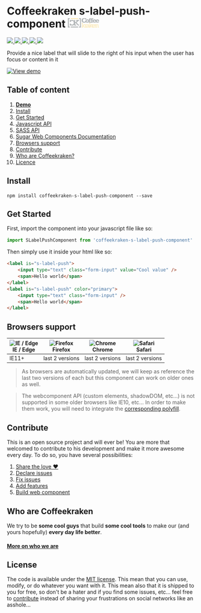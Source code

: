 # Coffeekraken s-label-push-component <img src=".resources/coffeekraken-logo.jpg" height="25px" />

<p>
	<a href="https://travis-ci.org/Coffeekraken/s-label-push-component">
		<img src="https://img.shields.io/travis/Coffeekraken/s-label-push-component.svg?style=flat-square" />
	</a>
	<a href="https://www.npmjs.com/package/coffeekraken-s-label-push-component">
		<img src="https://img.shields.io/npm/v/coffeekraken-s-label-push.svg?style=flat-square" />
	</a>
	<a href="https://github.com/coffeekraken/s-label-push-component/blob/master/LICENSE.txt">
		<img src="https://img.shields.io/npm/l/coffeekraken-s-label-push.svg?style=flat-square" />
	</a>
	<!-- <a href="https://github.com/coffeekraken/s-label-push-component">
		<img src="https://img.shields.io/npm/dt/coffeekraken-s-label-push.svg?style=flat-square" />
	</a>
	<a href="https://github.com/coffeekraken/s-label-push-component">
		<img src="https://img.shields.io/github/forks/coffeekraken/s-label-push-component.svg?style=social&label=Fork&style=flat-square" />
	</a>
	<a href="https://github.com/coffeekraken/s-label-push-component">
		<img src="https://img.shields.io/github/stars/coffeekraken/s-label-push-component.svg?style=social&label=Star&style=flat-square" />
	</a> -->
	<a href="https://twitter.com/coffeekrakenio">
		<img src="https://img.shields.io/twitter/url/http/coffeekrakenio.svg?style=social&style=flat-square" />
	</a>
	<a href="http://coffeekraken.io">
		<img src="https://img.shields.io/twitter/url/http/shields.io.svg?style=flat-square&label=coffeekraken.io&colorB=f2bc2b&style=flat-square" />
	</a>
</p>

Provide a nice label that will slide to the right of his input when the user has focus or content in it

[![View demo](http://components.coffeekraken.io/assets/img/view-demo.png)](http://components.coffeekraken.io/app/s-label-push-component)

## Table of content

1. **[Demo](http://components.coffeekraken.io/app/s-label-push-component)**
2. [Install](#readme-install)
3. [Get Started](#readme-get-started)
4. [Javascript API](doc/js)
5. [SASS API](doc/sass)
6. [Sugar Web Components Documentation](https://github.com/Coffeekraken/sugar/blob/master/doc/js/webcomponents.md)
7. [Browsers support](#readme-browsers-support)
8. [Contribute](#readme-contribute)
9. [Who are Coffeekraken?](#readme-who-are-coffeekraken)
10. [Licence](#readme-license)

<a name="readme-install"></a>
## Install

```
npm install coffeekraken-s-label-push-component --save
```

<a name="readme-get-started"></a>
## Get Started

First, import the component into your javascript file like so:

```js
import SLabelPushComponent from 'coffeekraken-s-label-push-component'
```

Then simply use it inside your html like so:

```html
<label is="s-label-push">
	<input type="text" class="form-input" value="Cool value" />
	<span>Hello world</span>
</label>
<label is="s-label-push" color="primary">
	<input type="text" class="form-input" />
	<span>Hello world</span>
</label>
```

<a id="readme-browsers-support"></a>
## Browsers support

| <img src="https://raw.githubusercontent.com/godban/browsers-support-badges/master/src/images/edge.png" alt="IE / Edge" width="16px" height="16px" /></br>IE / Edge | <img src="https://raw.githubusercontent.com/godban/browsers-support-badges/master/src/images/firefox.png" alt="Firefox" width="16px" height="16px" /></br>Firefox | <img src="https://raw.githubusercontent.com/godban/browsers-support-badges/master/src/images/chrome.png" alt="Chrome" width="16px" height="16px" /></br>Chrome | <img src="https://raw.githubusercontent.com/godban/browsers-support-badges/master/src/images/safari.png" alt="Safari" width="16px" height="16px" /></br>Safari |
| --------- | --------- | --------- | --------- |
| IE11+ | last 2 versions| last 2 versions| last 2 versions

> As browsers are automatically updated, we will keep as reference the last two versions of each but this component can work on older ones as well.

> The webcomponent API (custom elements, shadowDOM, etc...) is not supported in some older browsers like IE10, etc... In order to make them work, you will need to integrate the [corresponding polyfill](https://www.webcomponents.org/polyfills).

<a id="readme-contribute"></a>
## Contribute

This is an open source project and will ever be! You are more that welcomed to contribute to his development and make it more awesome every day.
To do so, you have several possibilities:

1. [Share the love ❤️](https://github.com/Coffeekraken/coffeekraken/blob/master/contribute.md#contribute-share-the-love)
2. [Declare issues](https://github.com/Coffeekraken/coffeekraken/blob/master/contribute.md#contribute-declare-issues)
3. [Fix issues](https://github.com/Coffeekraken/coffeekraken/blob/master/contribute.md#contribute-fix-issues)
4. [Add features](https://github.com/Coffeekraken/coffeekraken/blob/master/contribute.md#contribute-add-features)
5. [Build web component](https://github.com/Coffeekraken/coffeekraken/blob/master/contribute.md#contribute-build-web-component)

<a id="readme-who-are-coffeekraken"></a>
## Who are Coffeekraken

We try to be **some cool guys** that build **some cool tools** to make our (and yours hopefully) **every day life better**.  

#### [More on who we are](https://github.com/Coffeekraken/coffeekraken/blob/master/who-are-we.md)

<a id="readme-license"></a>
## License

The code is available under the [MIT license](LICENSE.txt). This mean that you can use, modify, or do whatever you want with it. This mean also that it is shipped to you for free, so don't be a hater and if you find some issues, etc... feel free to [contribute](https://github.com/Coffeekraken/coffeekraken/blob/master/contribute.md) instead of sharing your frustrations on social networks like an asshole...
